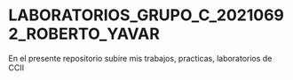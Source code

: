 # LABORATORIOS_GRUPO_C_20210692_ROBERTO_YAVAR
En el presente repositorio subire mis trabajos, practicas, laboratorios de  CCII
